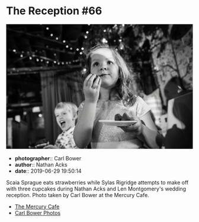 # The Reception #66

![Scaia Sprague eats strawberries](assets/2019-06-29-set-3-the-reception-66.webp)

* **photographer**:: Carl Bower  
* **author**:: Nathan Acks  
* **date**:: 2019-06-29 19:50:14

Scaia Sprague eats strawberries while Sylas Rigridge attempts to make off with three cupcakes during Nathan Acks and Len Montgomery's wedding reception. Photo taken by Carl Bower at the Mercury Cafe.

* [The Mercury Cafe](http://mercurycafe.com)
* [Carl Bower Photos](https://carlbowerphotos.com)
